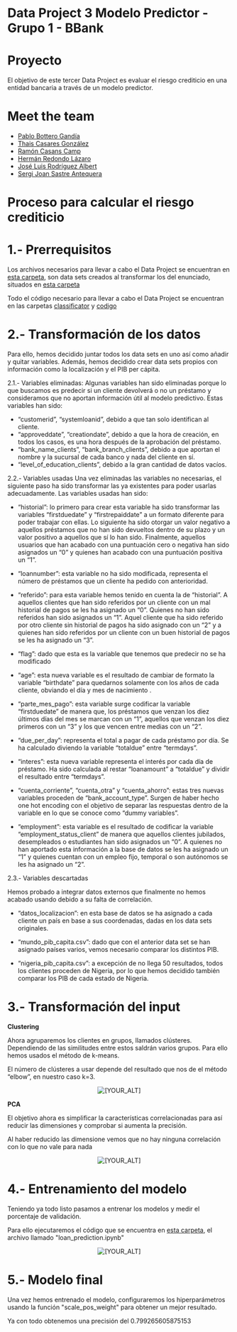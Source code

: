 # Data Project 3 Modelo Predictor - Grupo 1 - BBank

# Proyecto
El objetivo de este tercer Data Project es evaluar el riesgo crediticio en una entidad bancaria a través de un modelo predictor.


# Meet the team

- [Pablo Bottero Gandía](https://github.com/aloa04)
- [Thais Casares González](https://github.com/thais1987)
- [Ramón Casans Camp](https://github.com/racasc)
- [Hermán Redondo Lázaro](https://github.com/Ciarzi)
- [José Luis Rodríguez Albert](https://github.com/joselra98)
- [Sergi Joan Sastre Antequera](https://github.com/sergijoan22)


# Proceso para calcular el riesgo crediticio
# 1.- Prerrequisitos
Los archivos necesarios para llevar a cabo el Data Project se encuentran en [esta carpeta](https://github.com/Ciarzi/DP3_GP1/tree/main/datasets/own_data), son data sets creados al transformar los del enunciado, situados en [esta carpeta](https://github.com/Ciarzi/DP3_GP1/tree/main/datasets)

Todo el código necesario para llevar a cabo el Data Project se encuentran en las carpetas [classificator](https://github.com/Ciarzi/DP3_GP1/tree/main/classificator) y [codigo](https://github.com/Ciarzi/DP3_GP1/tree/main/codigo)

# 2.- Transformación de los datos
Para ello, hemos decidido juntar todos los data sets en uno así como añadir y quitar variables.
Además, hemos decidido crear data sets propios con información como la localización y el PIB per cápita.

2.1.- Variables eliminadas:
Algunas variables han sido eliminadas porque lo que buscamos es predecir si un cliente devolverá o no un préstamo y consideramos que no aportan información útil al modelo predictivo. 
Estas variables han sido:
- “customerid”, “systemloanid”, debido a que tan solo identifican al cliente.
- “approveddate”, “creationdate”, debido a que la hora de creación, en todos los casos, es una hora después de la aprobación del préstamo.
- “bank_name_clients”, “bank_branch_clients”, debido a que aportan el nombre y la sucursal de cada banco y nada del cliente en sí.
- “level_of_education_clients”, debido a la gran cantidad de datos vacíos.

2.2.- Variables usadas
Una vez eliminadas las variables no necesarias, el siguiente paso ha sido transformar las ya existentes para poder usarlas adecuadamente. Las variables usadas han sido:
-	“historial”: lo primero para crear esta variable ha sido transformar las variables “firstduedate” y “firstrepaiddate” a un formato diferente para poder trabajar con ellas. Lo siguiente ha sido otorgar un valor negativo a aquellos préstamos que no han sido devueltos dentro de su plazo y un valor positivo a aquellos que sí lo han sido. Finalmente, aquellos usuarios que han acabado con una puntuación cero o negativa han sido asignados un “0” y quienes han acabado con una puntuación positiva un “1”.

-	“loannumber”: esta variable no ha sido modificada, representa el número de préstamos que un cliente ha pedido con anterioridad.

-	“referido”: para esta variable hemos tenido en cuenta la de “historial”. A aquellos clientes que han sido referidos por un cliente con un mal historial de pagos se les ha asignado un “0”. Quienes no han sido referidos han sido asignados un “1”. Aquel cliente que ha sido referido por otro cliente sin historial de pagos ha sido asignado con un “2” y a quienes han sido referidos por un cliente con un buen historial de pagos se les ha asignado un “3”.

-	“flag”: dado que esta es la variable que tenemos que predecir no se ha modificado

-	“age”: esta nueva variable es el resultado de cambiar de formato la variable “birthdate” para quedarnos solamente con los años de cada cliente, obviando el día y mes de nacimiento .

-	“parte_mes_pago”: esta variable surge codificar la variable “firstduedate” de manera que, los préstamos que venzan los diez últimos días del mes se marcan con un “1”, aquellos que venzan los diez primeros con un “3” y los que vencen entre medias con un “2”.

-	“due_per_day”: representa el total a pagar de cada préstamo por día. Se ha calculado diviendo la variable “totaldue” entre “termdays”.

-	“interes”: esta nueva variable representa el interés por cada día de préstamo. Ha sido calculada al restar “loanamount” a “totaldue” y dividir el resultado entre “termdays”.

-	“cuenta_corriente”, “cuenta_otra” y “cuenta_ahorro”: estas tres nuevas variables proceden de “bank_account_type”. Surgen de haber hecho one hot encoding con el objetivo de separar las respuestas dentro de la variable en lo que se conoce como “dummy variables”.

-	“employment”: esta variable es el resultado de codificar la variable “employment_status_client” de manera que aquellos clientes jubilados, desempleados o estudiantes han sido asignados un “0”. A quienes no han aportado esta información a la base de datos se les ha asignado un “1” y quienes cuentan con un empleo fijo, temporal o son autónomos se les ha asignado un “2”.

2.3.- Variables descartadas

Hemos probado a integrar datos externos que finalmente no hemos acabado usando debido a su falta de correlación.
-	“datos_localizacion”: en esta base de datos se ha asignado a cada cliente un país en base a sus coordenadas, dadas en los data sets originales.

-	“mundo_pib_capita.csv”: dado que con el anterior data set se han asignado países varios, vemos necesario comparar los distintos PIB.

-	“nigeria_pib_capita.csv”: a excepción de no llega 50 resultados, todos los clientes proceden de Nigeria, por lo que hemos decidido también comparar los PIB de cada estado de Nigeria.

# 3.- Transformación del input
**Clustering**

Ahora agruparemos los clientes en grupos, llamados clústeres. Dependiendo de las similitudes entre estos saldrán varios grupos. Para ello hemos usados el método de k-means.

El número de clústeres a usar depende del resultado que nos de el método “elbow”, en nuestro caso k=3.

<p align="center">
   <img src="https://github.com/Ciarzi/DP3_GP1/blob/main/Logo/elbow.png" alt="[YOUR_ALT]"/>
</p>


**PCA**

El objetivo ahora es simplificar la características correlacionadas para así reducir las dimensiones y comprobar si aumenta la precisión.

Al haber reducido las dimensione vemos que no hay ninguna correlación con lo que no vale para nada

<p align="center">
   <img src="https://github.com/Ciarzi/DP3_GP1/blob/main/Logo/APC.png" alt="[YOUR_ALT]"/>
</p>


# 4.- Entrenamiento del modelo

Teniendo ya todo listo pasamos a entrenar los modelos y medir el porcentaje de validación.

Para ello ejecutaremos el código que se encuentra en [esta carpeta](https://github.com/Ciarzi/DP3_GP1/tree/main/classificator), el archivo llamado "loan_prediction.ipynb"

<p align="center">
   <img src="https://github.com/Ciarzi/DP3_GP1/blob/main/Logo/predicted.png" alt="[YOUR_ALT]"/>
</p>

# 5.- Modelo final

Una vez hemos entrenado el modelo, configuraremos los hiperparámetros usando la función "scale_pos_weight" para obtener un mejor resultado.

Ya con todo obtenemos una precisión del 0.799265605875153

